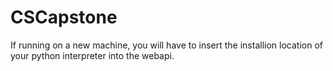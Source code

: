 # CSCapstone
If running on a new machine, you will have to insert the installion location of your python interpreter into the webapi. 